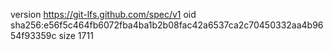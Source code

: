 version https://git-lfs.github.com/spec/v1
oid sha256:e56f5c464fb6072fba4ba1b2b08fac42a6537ca2c70450332aa4b9654f93359c
size 1711
